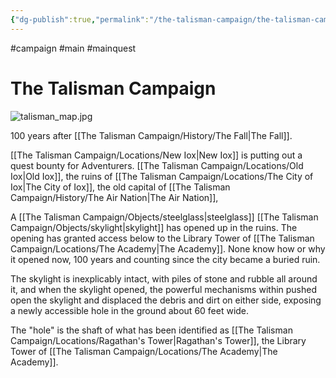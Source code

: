 ```yaml
---
{"dg-publish":true,"permalink":"/the-talisman-campaign/the-talisman-campaign/","tags":["gardenEntry"],"noteIcon":""}
---
```


#campaign #main #mainquest

# The Talisman Campaign
![talisman_map.jpg](/img/user/The%20Talisman%20Campaign/talisman_map.jpg)

100 years after [[The Talisman Campaign/History/The Fall\|The Fall]].

[[The Talisman Campaign/Locations/New Iox\|New Iox]] is putting out a quest bounty for Adventurers.
[[The Talisman Campaign/Locations/Old Iox\|Old Iox]], the ruins of [[The Talisman Campaign/Locations/The City of Iox\|The City of Iox]], the old capital of [[The Talisman Campaign/History/The Air Nation\|The Air Nation]],  

A [[The Talisman Campaign/Objects/steelglass\|steelglass]] [[The Talisman Campaign/Objects/skylight\|skylight]] has opened up in the ruins.
The opening has granted access below to the Library Tower of [[The Talisman Campaign/Locations/The Academy\|The Academy]]. None know how or why it opened now, 100 years and counting since the city became a buried ruin.

The skylight is inexplicably intact, with piles of stone and rubble all around it, and when the skylight opened, the powerful mechanisms within pushed open the skylight and displaced the debris and dirt on either side, exposing a newly accessible hole in the ground about 60 feet wide.

The "hole" is the shaft of what has been identified as [[The Talisman Campaign/Locations/Ragathan's Tower\|Ragathan's Tower]], the Library Tower of [[The Talisman Campaign/Locations/The Academy\|The Academy]]. 


